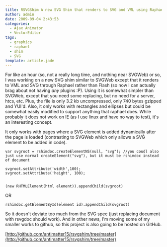 ```yaml
---
title: RSVGShim A new SVG Shim that renders to SVG and VML using Raphael
author: admin
date: 2009-09-04 2:43:53
categories:
  - Ajax Animator
  - VectorEditor
tags: 
  - graphics
  - raphael
  - shim
  - SVG
template: article.jade
---
```


For like an hour (so, not a really long time, and nothing near SVGWeb) or so, I was working on a new SVG shim similar to SVGWeb except that it renders to VML and SVG through Raphael rather than Flash (so now I can actually brag about not having *any* plugins :P). Using it is somewhat simpler than SVGWeb, except that you need some replacing, but no need for a server, htcs, etc. Plus, the file is only 3.2 kb uncompressed, only 740 bytes gzipped and YUI'd. Also, it only works with rectangles and ellipses but could be somewhat easily modified to support anything that raphael does. While probably it does not work on IE (as I use linux and have no way to test), it's an interesting concept.

It only works with pages where a SVG element is added dynamically after the page is loaded (contrasting to SVGWeb which only allows a SVG element to be added in code).


	var svgroot = rshimdoc.createElementNS(null, "svg"); //you coudl also just use normal createElement("svg"), but it must be rshimdoc instead of document

	svgroot.setAttribute('width',100); 
	svgroot.setAttribute('height', 100);


	(new RHTMLElement(html element)).appendChild(svgroot)


OR


	rshimdoc.getElementById(element id).appendChild(svgroot)
	
So it doesn't deviate too much from the SVG spec (just replacing document with rsvgdoc should work). And in other news, I'm moving some of my smaller works to github, so this project is also going to be hosted on GitHub.

[http://github.com/antimatter15/rsvgshim/tree/master](http://github.com/antimatter15/rsvgshim/tree/master)
